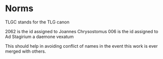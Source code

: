 # Norms

TLGC stands for the TLG canon

2062 is the id assigned to Joannes Chrysostomus
006 is the id assigned to Ad Stagirium a daemone vexatum

This should help in avoiding conflict of names in the event
this work is ever merged with others.
